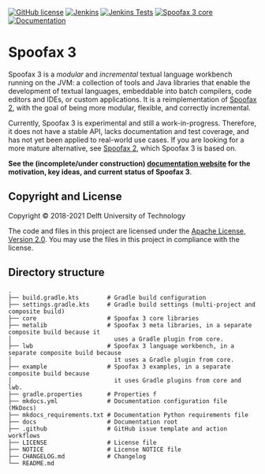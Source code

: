 [![GitHub license](https://img.shields.io/github/license/metaborg/spoofax-pie)](https://github.com/metaborg/spoofax-pie/blob/master/LICENSE)
[![Jenkins](https://img.shields.io/jenkins/build/https/buildfarm.metaborg.org/job/metaborg/job/spoofax-pie/job/master)](https://buildfarm.metaborg.org/job/metaborg/job/spoofax-pie/job/master/lastBuild)
[![Jenkins Tests](https://img.shields.io/jenkins/tests/https/buildfarm.metaborg.org/job/metaborg/job/spoofax-pie/job/master)](https://buildfarm.metaborg.org/job/metaborg/job/spoofax-pie/job/master/lastBuild/testReport/)
[![Spoofax 3 core](https://img.shields.io/maven-metadata/v?label=spoofax.core&metadataUrl=https%3A%2F%2Fartifacts.metaborg.org%2Fcontent%2Frepositories%2Freleases%2Forg%2Fmetaborg%2Fspoofax.core%2Fmaven-metadata.xml)](https://mvnrepository.com/artifact/org.metaborg/spoofax.core?repo=metaborg-releases)
[![Documentation](https://img.shields.io/badge/docs-latest-brightgreen)](https://metaborg.github.io/spoofax-pie/develop/)

# Spoofax 3

Spoofax 3 is a _modular_ and _incremental_ textual language workbench running on the JVM: a collection of tools and Java libraries that enable the development of textual languages, embeddable into batch compilers, code editors and IDEs, or custom applications.
It is a reimplementation of [Spoofax 2](http://spoofax.org), with the goal of being more modular, flexible, and correctly incremental.

Currently, Spoofax 3 is experimental and still a work-in-progress.
Therefore, it does not have a stable API, lacks documentation and test coverage, and has not yet been applied to real-world use cases.
If you are looking for a more mature alternative, see [Spoofax 2](http://spoofax.org), which Spoofax 3 is based on.

**See the (incomplete/under construction) [documentation website](https://metaborg.github.io/spoofax-pie/develop/) for the motivation, key ideas, and current status of Spoofax 3**.

## Copyright and License

Copyright © 2018-2021 Delft University of Technology

The code and files in this project are licensed under the [Apache License, Version 2.0](https://www.apache.org/licenses/LICENSE-2.0).
You may use the files in this project in compliance with the license.

## Directory structure

```
.
├── build.gradle.kts        # Gradle build configuration
├── settings.gradle.kts     # Gradle build settings (multi-project and composite build)
├── core                    # Spoofax 3 core libraries
├── metalib                 # Spoofax 3 meta libraries, in a separate composite build because it
│                             uses a Gradle plugin from core.
├── lwb                     # Spoofax 3 language workbench, in a separate composite build because
│                             it uses a Gradle plugin from core.
├── example                 # Spoofax 3 examples, in a separate composite build because
│                             it uses Gradle plugins from core and lwb.
├── gradle.properties       # Properties f
├── mkdocs.yml              # Documentation configuration file (MkDocs)
├── mkdocs_requirements.txt # Documentation Python requirements file
├── docs                    # Documentation root
├── .github                 # GitHub issue template and action workflows
├── LICENSE                 # License file
├── NOTICE                  # License NOTICE file
├── CHANGELOG.md            # Changelog
└── README.md
```

